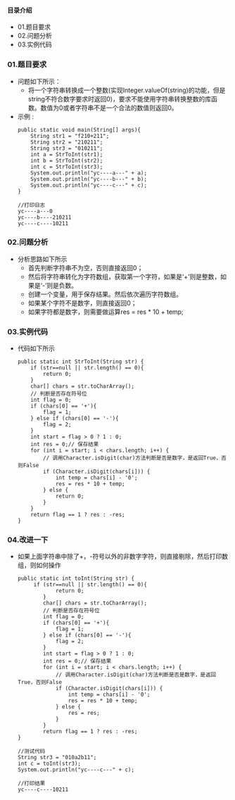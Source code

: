 #### 目录介绍
- 01.题目要求
- 02.问题分析
- 03.实例代码





### 01.题目要求
- 问题如下所示：
    - 将一个字符串转换成一个整数(实现Integer.valueOf(string)的功能，但是string不符合数字要求时返回0)，要求不能使用字符串转换整数的库函数。数值为0或者字符串不是一个合法的数值则返回0。
- 示例 :
    ```
	public static void main(String[] args){
		String str1 = "f210+211";
		String str2 = "210211";
		String str3 = "010211";
		int a = StrToInt(str1);
		int b = StrToInt(str2);
		int c = StrToInt(str3);
		System.out.println("yc----a---" + a);
		System.out.println("yc----b---" + b);
		System.out.println("yc----c---" + c);
	}
	
	//打印日志
	yc----a---0
    yc----b----210211
    yc----c----10211
    ```




### 02.问题分析
- 分析思路如下所示
    - 首先判断字符串不为空，否则直接返回0；
    - 然后将字符串转化为字符数组，获取第一个字符，如果是‘+’则是整数，如果是‘-’则是负数。
    - 创建一个变量，用于保存结果。然后依次遍历字符数组。
    - 如果某个字符不是数字，则直接返回0；
    - 如果字符都是数字，则需要做运算res = res * 10 + temp;


### 03.实例代码
- 代码如下所示
    ```
    public static int StrToInt(String str) {
        if (str==null || str.length() == 0){
            return 0;
        }
        char[] chars = str.toCharArray();
        // 判断是否存在符号位
        int flag = 0;
        if (chars[0] == '+'){
            flag = 1;
        } else if (chars[0] == '-'){
            flag = 2;
        }
        int start = flag > 0 ? 1 : 0;
        int res = 0;// 保存结果
        for (int i = start; i < chars.length; i++) {
            // 调用Character.isDigit(char)方法判断是否是数字，是返回True，否则False
            if (Character.isDigit(chars[i])) {
                int temp = chars[i] - '0';
                res = res * 10 + temp;
            } else {
                return 0;
            }
        }
        return flag == 1 ? res : -res;
    }
    ```

### 04.改进一下
- 如果上面字符串中除了+，-符号以外的非数字字符，则直接剔除，然后打印数组，则如何操作
    ```
    public static int toInt(String str) {
    	 if (str==null || str.length() == 0){
                return 0;
            }
            char[] chars = str.toCharArray();
            // 判断是否存在符号位
            int flag = 0;
            if (chars[0] == '+'){
                flag = 1;
            } else if (chars[0] == '-'){
                flag = 2;
            }
            int start = flag > 0 ? 1 : 0;
            int res = 0;// 保存结果
            for (int i = start; i < chars.length; i++) {
                // 调用Character.isDigit(char)方法判断是否是数字，是返回True，否则False
                if (Character.isDigit(chars[i])) {
                    int temp = chars[i] - '0';
                    res = res * 10 + temp;
                } else {
                	res = res;
                }
            }
            return flag == 1 ? res : -res;
    }
    
    //测试代码
    String str3 = "010a2b11";
    int c = toInt(str3);
    System.out.println("yc----c---" + c);
    
    //打印结果
    yc----c----10211
    ```

